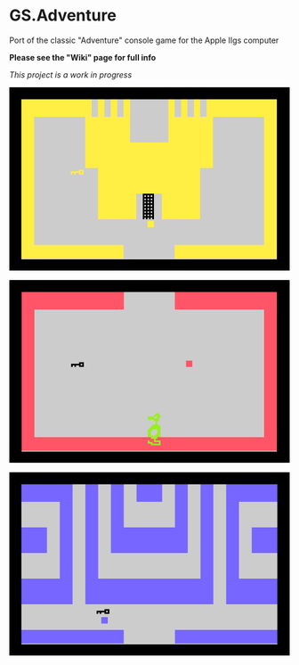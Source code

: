 # GS.Adventure
Port of the classic "Adventure" console game for the Apple IIgs computer

**Please see the "Wiki" page for full info**

*This project is a work in progress*

![Screenshot](/screenshot1.png)

![Screenshot](/screenshot2.png)

![Screenshot](/screenshot3.png)

